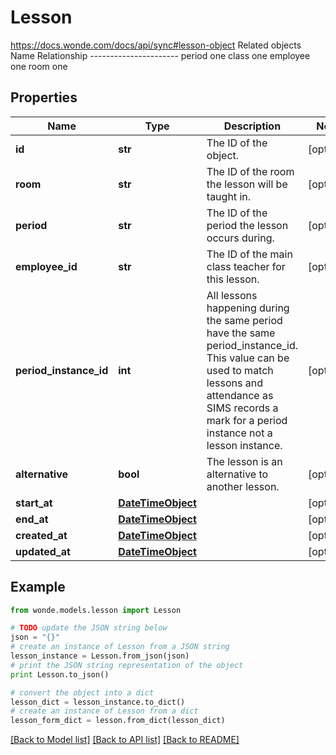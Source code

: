 # Lesson

https://docs.wonde.com/docs/api/sync#lesson-object Related objects Name      Relationship ---------------------- period    one class     one employee  one room      one 

## Properties
Name | Type | Description | Notes
------------ | ------------- | ------------- | -------------
**id** | **str** | The ID of the object. | [optional] 
**room** | **str** | The ID of the room the lesson will be taught in. | [optional] 
**period** | **str** | The ID of the period the lesson occurs during. | [optional] 
**employee_id** | **str** | The ID of the main class teacher for this lesson. | [optional] 
**period_instance_id** | **int** | All lessons happening during the same period have the same period_instance_id.  This value can be used to match lessons and attendance as SIMS records a mark for a  period instance not a lesson instance.  | [optional] 
**alternative** | **bool** | The lesson is an alternative to another lesson. | [optional] 
**start_at** | [**DateTimeObject**](DateTimeObject.md) |  | [optional] 
**end_at** | [**DateTimeObject**](DateTimeObject.md) |  | [optional] 
**created_at** | [**DateTimeObject**](DateTimeObject.md) |  | [optional] 
**updated_at** | [**DateTimeObject**](DateTimeObject.md) |  | [optional] 

## Example

```python
from wonde.models.lesson import Lesson

# TODO update the JSON string below
json = "{}"
# create an instance of Lesson from a JSON string
lesson_instance = Lesson.from_json(json)
# print the JSON string representation of the object
print Lesson.to_json()

# convert the object into a dict
lesson_dict = lesson_instance.to_dict()
# create an instance of Lesson from a dict
lesson_form_dict = lesson.from_dict(lesson_dict)
```
[[Back to Model list]](../README.md#documentation-for-models) [[Back to API list]](../README.md#documentation-for-api-endpoints) [[Back to README]](../README.md)


